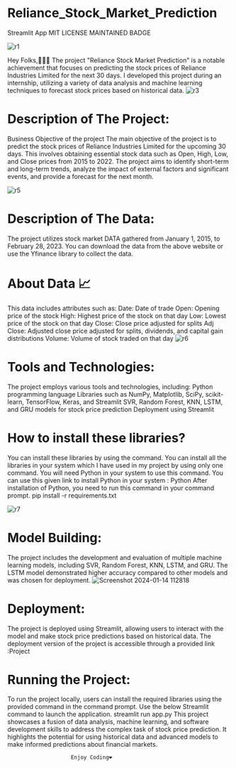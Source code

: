 # Reliance_Stock_Market_Prediction

Streamlit App MIT LICENSE MAINTAINED BADGE


![r1](https://github.com/shanukumar007/Reliance_Stock_Market_Prediction/assets/144050399/e0350819-9f94-49ff-bb7c-ff9f0ca0f1df)


Hey Folks,👨🏻‍💻
The project "Reliance Stock Market Prediction" is a notable achievement that focuses on predicting the stock prices of Reliance Industries Limited for the next 30 days. I developed this project during an internship, utilizing a variety of data analysis and machine learning techniques to forecast stock prices based on historical data.
![r3](https://github.com/shanukumar007/Reliance_Stock_Market_Prediction/assets/144050399/df4ec84d-270d-4109-9d44-d2c2dc80db66)


# Description of The Project:

Business Objective of the project
The main objective of the project is to predict the stock prices of Reliance Industries Limited for the upcoming 30 days. This involves obtaining essential stock data such as Open, High, Low, and Close prices from 2015 to 2022. The project aims to identify short-term and long-term trends, analyze the impact of external factors and significant events, and provide a forecast for the next month.

![r5](https://github.com/shanukumar007/Reliance_Stock_Market_Prediction/assets/144050399/c03e0680-a328-44cc-bf8e-8f2fa862833e)

# Description of The Data:

The project utilizes stock market DATA gathered from January 1, 2015, to February 28, 2023.
You can download the data from the above website or use the Yfinance library to collect the data.


# About Data 📈

This data includes attributes such as:
Date: Date of trade
Open: Opening price of the stock
High: Highest price of the stock on that day
Low: Lowest price of the stock on that day
Close: Close price adjusted for splits
Adj Close: Adjusted close price adjusted for splits, dividends, and capital gain distributions
Volume: Volume of stock traded on that day
![r6](https://github.com/shanukumar007/Reliance_Stock_Market_Prediction/assets/144050399/fde69cc7-2a82-4a41-ab39-cd62b347a265)


# Tools and Technologies:

The project employs various tools and technologies, including:
Python programming language
Libraries such as NumPy, Matplotlib, SciPy, scikit-learn, TensorFlow, Keras, and Streamlit
SVR, Random Forest, KNN, LSTM, and GRU models for stock price prediction
Deployment using Streamlit

# How to install these libraries?

You can install these libraries by using the command.
You can install all the libraries in your system which I have used in my project by using only one command.
You will need Python in your system to use this command. You can use this given link to install Python in your system : Python
After installation of Python, you need to run this command in your command prompt.
pip install -r requirements.txt 

![r7](https://github.com/shanukumar007/Reliance_Stock_Market_Prediction/assets/144050399/1c8dbf8b-07f7-49ee-9a28-f73a988bb901)

# Model Building:

The project includes the development and evaluation of multiple machine learning models, including SVR, Random Forest, KNN, LSTM, and GRU.
The LSTM model demonstrated higher accuracy compared to other models and was chosen for deployment.
![Screenshot 2024-01-14 112818](https://github.com/shanukumar007/Reliance_Stock_Market_Prediction/assets/144050399/b59aa635-317b-41f4-80f9-65ddced84173)

# Deployment:
The project is deployed using Streamlit, allowing users to interact with the model and make stock price predictions based on historical data.
The deployment version of the project is accessible through a provided link :Project


# Running the Project:

To run the project locally, users can install the required libraries using the provided command in the command prompt. Use the below Streamlit command to launch the application.
streamlit run app.py 
This project showcases a fusion of data analysis, machine learning, and software development skills to address the complex task of stock price prediction. It highlights the potential for using historical data and advanced models to make informed predictions about financial markets.
									
		 
   						Enjoy Coding❤
